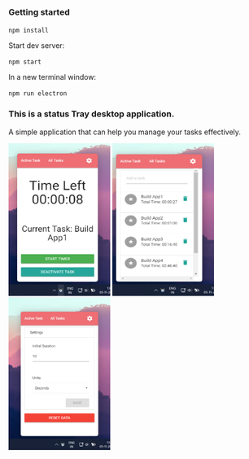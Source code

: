 ### Getting started

`npm install`

Start dev server:

`npm start`

In a new terminal window:

`npm run electron`

### This is a status Tray desktop application.
A simple application that can help you manage your tasks effectively.

<p float="left">
<img src="src/assets/ss1.png" alt="Active Tasks" width="200" height="300" />
<img src="src/assets/ss2.png" alt="All Tasks" width="200" height="300" />
<img src="src/assets/ss3.png" alt="Settings" width="200" height="300" />
 </p>
